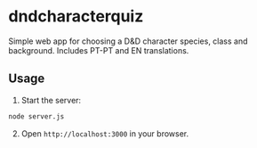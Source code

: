 # dndcharacterquiz

Simple web app for choosing a D&D character species, class and background. Includes PT-PT and EN translations.

## Usage

1. Start the server:

```bash
node server.js
```

2. Open `http://localhost:3000` in your browser.

